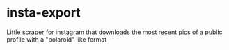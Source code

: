# insta-export
Little scraper for instagram that downloads the most recent pics of a public profile with a "polaroid" like format

